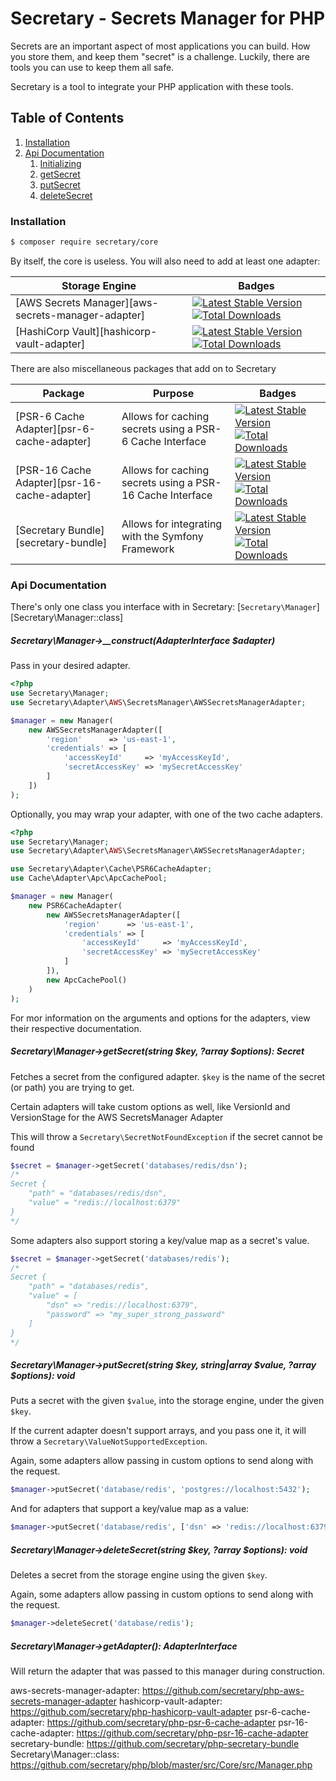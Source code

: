 # Secretary - Secrets Manager for PHP

Secrets are an important aspect of most applications you can build. How you store them, and keep them "secret" is a challenge.
Luckily, there are tools you can use to keep them all safe. 

Secretary is a tool to integrate your PHP application with these tools.

## Table of Contents

1. [Installation](#installation)
2. [Api Documentation](#api-documentation)
    1. [Initializing](#constructor)
    1. [getSecret](#getSecret)
    1. [putSecret](#putSecret)
    1. [deleteSecret](#deleteSecret)

### Installation

```bash
$ composer require secretary/core
```

By itself, the core is useless. You will also need to add at least one adapter:

| Storage Engine | Badges |
| -------------- | -------- |
| [AWS Secrets Manager][aws-secrets-manager-adapter] | [![Latest Stable Version](https://poser.pugx.org/secretary/php-aws-secrets-manager-adapter/version)](https://packagist.org/packages/secretary/php-aws-secrets-manager-adapter) [![Total Downloads](https://poser.pugx.org/secretary/php-aws-secrets-manager-adapter/downloads)](https://packagist.org/packages/secretary/php-aws-secrets-manager-adapter) |
| [HashiCorp Vault][hashicorp-vault-adapter] | [![Latest Stable Version](https://poser.pugx.org/secretary/php-hashicorp-vault-adapter/version)](https://packagist.org/packages/secretary/php-hashicorp-vault-adapter) [![Total Downloads](https://poser.pugx.org/secretary/php-hashicorp-vault-adapter/downloads)](https://packagist.org/packages/secretary/php-hashicorp-vault-adapter) |

There are also miscellaneous packages that add on to Secretary 

| Package | Purpose | Badges |
| ------- | ------- | ------ |
| [PSR-6 Cache Adapter][psr-6-cache-adapter] | Allows for caching secrets using a PSR-6 Cache Interface | [![Latest Stable Version](https://poser.pugx.org/secretary/php-psr-6-cache-adapter/version)](https://packagist.org/packages/secretary/php-psr-6-cache-adapter) [![Total Downloads](https://poser.pugx.org/secretary/php-psr-6-cache-adapter/downloads)](https://packagist.org/packages/secretary/php-psr-6-cache-adapter) |
| [PSR-16 Cache Adapter][psr-16-cache-adapter] | Allows for caching secrets using a PSR-16 Cache Interface | [![Latest Stable Version](https://poser.pugx.org/secretary/php-psr-16-cache-adapter/version)](https://packagist.org/packages/secretary/php-psr-16-cache-adapter) [![Total Downloads](https://poser.pugx.org/secretary/php-psr-16-cache-adapter/downloads)](https://packagist.org/packages/secretary/php-psr-16-cache-adapter) |
| [Secretary Bundle][secretary-bundle] | Allows for integrating with the Symfony Framework | [![Latest Stable Version](https://poser.pugx.org/secretary/php-secretary-bundle/version)](https://packagist.org/packages/secretary/php-secretary-bundle) [![Total Downloads](https://poser.pugx.org/secretary/php-secretary-bundle/downloads)](https://packagist.org/packages/secretary/php-secretary-bundle) |

### Api Documentation

There's only one class you interface with in Secretary: [`Secretary\Manager`][Secretary\Manager::class]

<a name="constructor" />

##### Secretary\Manager->__construct(AdapterInterface $adapter)

Pass in your desired adapter.

```php
<?php
use Secretary\Manager;
use Secretary\Adapter\AWS\SecretsManager\AWSSecretsManagerAdapter;

$manager = new Manager(
    new AWSSecretsManagerAdapter([
        'region'      => 'us-east-1',
        'credentials' => [
            'accessKeyId'     => 'myAccessKeyId',
            'secretAccessKey' => 'mySecretAccessKey'
        ]
    ])
);
```

Optionally, you may wrap your adapter, with one of the two cache adapters.

```php
<?php
use Secretary\Manager;
use Secretary\Adapter\AWS\SecretsManager\AWSSecretsManagerAdapter;

use Secretary\Adapter\Cache\PSR6CacheAdapter;
use Cache\Adapter\Apc\ApcCachePool;

$manager = new Manager(
    new PSR6CacheAdapter(
        new AWSSecretsManagerAdapter([
            'region'      => 'us-east-1',
            'credentials' => [
                'accessKeyId'     => 'myAccessKeyId',
                'secretAccessKey' => 'mySecretAccessKey'
            ]
        ]),
        new ApcCachePool()
    )
);
```

For mor information on the arguments and options for the adapters, view their respective documentation.

<a name="getSecret" />

##### Secretary\Manager->getSecret(string $key, ?array $options): Secret

Fetches a secret from the configured adapter. `$key` is the name of the secret (or path) you are trying to get.

Certain adapters will take custom options as well, like VersionId and VersionStage for the AWS SecretsManager Adapter

This will throw a `Secretary\SecretNotFoundException` if the secret cannot be found

```php
$secret = $manager->getSecret('databases/redis/dsn');
/*
Secret {
    "path" = "databases/redis/dsn",
    "value" = "redis://localhost:6379"
}
*/
```

Some adapters also support storing a key/value map as a secret's value.

```php
$secret = $manager->getSecret('databases/redis');
/*
Secret {
    "path" = "databases/redis",
    "value" = [
        "dsn" => "redis://localhost:6379",
        "password" => "my_super_strong_password" 
    ]
}
*/
```

<a name="putSecret" />

##### Secretary\Manager->putSecret(string $key, string|array $value, ?array $options): void

Puts a secret with the given `$value`, into the storage engine, under the given `$key`.

If the current adapter doesn't support arrays, and you pass one it, it will throw a `Secretary\ValueNotSupportedException`.

Again, some adapters allow passing in custom options to send along with the request.

```php
$manager->putSecret('database/redis', 'postgres://localhost:5432');
```

And for adapters that support a key/value map as a value: 

```php
$manager->putSecret('database/redis', ['dsn' => 'redis://localhost:6379', 'password' => 'my_super_strong_password']);
```

<a name="deleteSecret" />

##### Secretary\Manager->deleteSecret(string $key, ?array $options): void

Deletes a secret from the storage engine using the given `$key`.

Again, some adapters allow passing in custom options to send along with the request.

```php
$manager->deleteSecret('database/redis');
```

##### Secretary\Manager->getAdapter(): AdapterInterface

Will return the adapter that was passed to this manager during construction.

aws-secrets-manager-adapter: https://github.com/secretary/php-aws-secrets-manager-adapter 
hashicorp-vault-adapter: https://github.com/secretary/php-hashicorp-vault-adapter 
psr-6-cache-adapter: https://github.com/secretary/php-psr-6-cache-adapter 
psr-16-cache-adapter: https://github.com/secretary/php-psr-16-cache-adapter 
secretary-bundle: https://github.com/secretary/php-secretary-bundle
Secretary\Manager::class: https://github.com/secretary/php/blob/master/src/Core/src/Manager.php